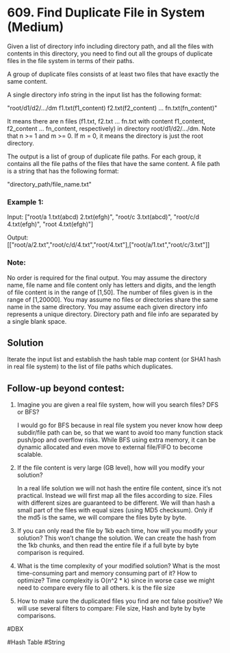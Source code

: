 # 609. Find Duplicate File in System (Medium)

Given a list of directory info including directory path, and all the files with contents in this directory, you need to find out all the groups of duplicate files in the file system in terms of their paths.

A group of duplicate files consists of at least two files that have exactly the same content.

A single directory info string in the input list has the following format:

"root/d1/d2/.../dm f1.txt(f1_content) f2.txt(f2_content) ... fn.txt(fn_content)"

It means there are n files (f1.txt, f2.txt ... fn.txt with content f1_content, f2_content ... fn_content, respectively) in directory root/d1/d2/.../dm. Note that n >= 1 and m >= 0. If m = 0, it means the directory is just the root directory.

The output is a list of group of duplicate file paths. For each group, it contains all the file paths of the files that have the same content. A file path is a string that has the following format:

"directory_path/file_name.txt"

### Example 1:
Input:
["root/a 1.txt(abcd) 2.txt(efgh)", "root/c 3.txt(abcd)", "root/c/d 4.txt(efgh)", "root 4.txt(efgh)"]

Output:  
[["root/a/2.txt","root/c/d/4.txt","root/4.txt"],["root/a/1.txt","root/c/3.txt"]]

### Note:
No order is required for the final output.
You may assume the directory name, file name and file content only has letters and digits, and the length of file content is in the range of [1,50].
The number of files given is in the range of [1,20000].
You may assume no files or directories share the same name in the same directory.
You may assume each given directory info represents a unique directory. Directory path and file info are separated by a single blank space.

## Solution
Iterate the input list and establish the hash table map content (or SHA1 hash in real file system) to the list of file paths which duplicates.

## Follow-up beyond contest:
1. Imagine you are given a real file system, how will you search files? DFS or BFS?
   
    I would go for BFS because in real file system you never know how deep subdir/file path can be, so that we want to avoid too many function stack push/pop and overflow risks. While BFS using extra memory, it can be dynamic allocated and even move to external file/FIFO to become scalable. 

2. If the file content is very large (GB level), how will you modify your solution?

    In a real life solution we will not hash the entire file content, since it’s not practical. Instead we will first map all the files according to size. Files with different sizes are guaranteed to be different. We will than hash a small part of the files with equal sizes (using MD5 checksum). Only if the md5 is the same, we will compare the files byte by byte.

3. If you can only read the file by 1kb each time, how will you modify your solution?
    This won’t change the solution. We can create the hash from the 1kb chunks, and then read the entire file if a full byte by byte comparison is required.

4. What is the time complexity of your modified solution? What is the most time-consuming part and memory consuming part of it? How to optimize?
    Time complexity is O(n^2 * k) since in worse case we might need to compare every file to all others. k is the file size

5. How to make sure the duplicated files you find are not false positive?
    We will use several filters to compare: File size, Hash and byte by byte comparisons.

#DBX

#Hash Table #String
